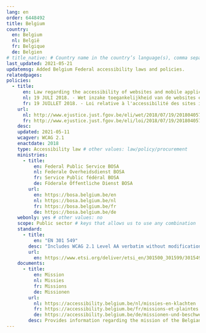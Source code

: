 ```yaml
---
lang: en
order: 6448492
title: Belgium
country:
  en: Belgium
  nl: België
  fr: Belgique
  de: Belgien
# title_native: # Country name in the country’s language(s), comma separated. For Switzerland: Schweiz, Suisse, Svizzera, Svizra
last_updated: 2021-05-21
updatemsg: Added Belgium Federal accessibility laws and policies.
relatedpages:
policies:
  - title:
      en: Law regarding the accessibility of websites and mobile applications for public bodies
      nl: 19 JULI 2018. - Wet inzake toegankelijkheid van de websites en mobiele applicaties van overheidsinstanties
      fr: 19 JUILLET 2018. - Loi relative à l'accessibilité des sites internet et des applications mobiles des organismes du secteur public
    url:
      nl: http://www.ejustice.just.fgov.be/eli/wet/2018/07/19/2018040577/staatsblad
      fr: http://www.ejustice.just.fgov.be/eli/loi/2018/07/19/2018040577/moniteur      
    desc: 
    updated: 2021-05-11
    wcagver: WCAG 2.1
    enactdate: 2018
    type: Accessibility law # other values: law/policy/procurement
    ministries:
      - title:
          en: Federal Public Service BOSA
          nl: Federale Overheidsdienst BOSA
          fr: Service Public fédéral BOSA
          de: Föderale Öffentliche Dienst BOSA
        url:
          en: https://bosa.belgium.be/en
          nl: https://bosa.belgium.be/nl
          fr: https://bosa.belgium.be/fr
          de: https://bosa.belgium.be/de
    webonly: yes # other values: no
    scope: Public sector # keys that allows us to use any combination
    standard:
      - title:
          en: "EN 301 549"
        desc: "Includes WCAG 2.1 Level AA verbatim without modifications for Web content, and WCAG 2.1 Level AA as interpreted by WCAG2ICT for non-Web documentation and software."
        url:
          en: https://www.etsi.org/deliver/etsi_en/301500_301599/301549/02.01.02_60/en_301549v020102p.pdf
    documents:
      - title:
          en: Mission
          nl: Missies
          fr: Missions
          de: Missionen
        url:
          nl: https://accessibility.belgium.be/nl/missies-en-klachten
          fr: https://accessibility.belgium.be/fr/missions-et-plaintes
          de: https://accessibility.belgium.be/de/missionen-und-beschwerden
        desc: Provides information regarding the mission of the Belgian control bodies and procedures and laws regarding the transposition of EU 2016/2102 into Belgian law. Full transposition also required regional decrees and ordonnances listed here.
---
```

